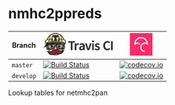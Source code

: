 # nmhc2ppreds

Branch   |[![Travis CI logo](man/figures/TravisCI.png)](https://travis-ci.org)                                                                     | [![Codecov logo](man/figures/Codecov.png)](https://www.codecov.io)
---------|-----------------------------------------------------------------------------------------------------------------------------------------|---------------------------------------------------------------------------------------------------------------------------------------------
`master` |[![Build Status](https://travis-ci.org/richelbilderbeek/nmhc2ppreds.svg?branch=master)](https://travis-ci.org/richelbilderbeek/nmhc2ppreds)  | [![codecov.io](https://codecov.io/github/richelbilderbeek/nmhc2ppreds/coverage.svg?branch=master)](https://codecov.io/github/richelbilderbeek/nmhc2ppreds?branch=master)
`develop`|[![Build Status](https://travis-ci.org/richelbilderbeek/nmhc2ppreds.svg?branch=develop)](https://travis-ci.org/richelbilderbeek/nmhc2ppreds) | [![codecov.io](https://codecov.io/github/richelbilderbeek/nmhc2ppreds/coverage.svg?branch=develop)](https://codecov.io/github/richelbilderbeek/nmhc2ppreds?branch=develop)

Lookup tables for netmhc2pan
